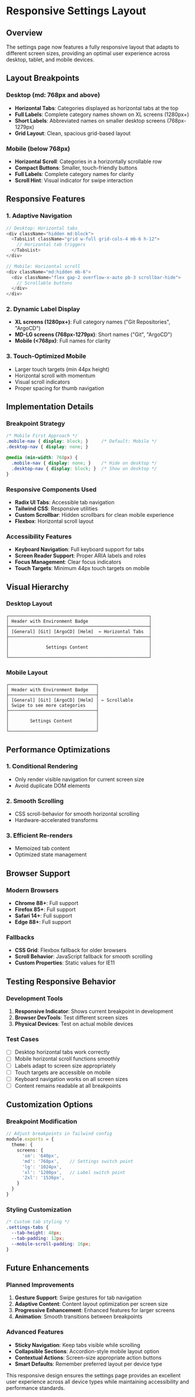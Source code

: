 # Responsive Settings Layout

## Overview

The settings page now features a fully responsive layout that adapts to different screen sizes, providing an optimal user experience across desktop, tablet, and mobile devices.

## Layout Breakpoints

### Desktop (md: 768px and above)
- **Horizontal Tabs**: Categories displayed as horizontal tabs at the top
- **Full Labels**: Complete category names shown on XL screens (1280px+)
- **Short Labels**: Abbreviated names on smaller desktop screens (768px-1279px)
- **Grid Layout**: Clean, spacious grid-based layout

### Mobile (below 768px)
- **Horizontal Scroll**: Categories in a horizontally scrollable row
- **Compact Buttons**: Smaller, touch-friendly buttons
- **Full Labels**: Complete category names for clarity
- **Scroll Hint**: Visual indicator for swipe interaction

## Responsive Features

### 1. **Adaptive Navigation**
```typescript
// Desktop: Horizontal tabs
<div className="hidden md:block">
  <TabsList className="grid w-full grid-cols-4 mb-6 h-12">
    // Horizontal tab triggers
  </TabsList>
</div>

// Mobile: Horizontal scroll
<div className="md:hidden mb-6">
  <div className="flex gap-2 overflow-x-auto pb-3 scrollbar-hide">
    // Scrollable buttons
  </div>
</div>
```

### 2. **Dynamic Label Display**
- **XL screens (1280px+)**: Full category names ("Git Repositories", "ArgoCD")
- **MD-LG screens (768px-1279px)**: Short names ("Git", "ArgoCD")
- **Mobile (<768px)**: Full names for clarity

### 3. **Touch-Optimized Mobile**
- Larger touch targets (min 44px height)
- Horizontal scroll with momentum
- Visual scroll indicators
- Proper spacing for thumb navigation

## Implementation Details

### Breakpoint Strategy
```css
/* Mobile First Approach */
.mobile-nav { display: block; }     /* Default: Mobile */
.desktop-nav { display: none; }

@media (min-width: 768px) {
  .mobile-nav { display: none; }    /* Hide on desktop */
  .desktop-nav { display: block; }  /* Show on desktop */
}
```

### Responsive Components Used
- **Radix UI Tabs**: Accessible tab navigation
- **Tailwind CSS**: Responsive utilities
- **Custom Scrollbar**: Hidden scrollbars for clean mobile experience
- **Flexbox**: Horizontal scroll layout

### Accessibility Features
- **Keyboard Navigation**: Full keyboard support for tabs
- **Screen Reader Support**: Proper ARIA labels and roles
- **Focus Management**: Clear focus indicators
- **Touch Targets**: Minimum 44px touch targets on mobile

## Visual Hierarchy

### Desktop Layout
```
┌─────────────────────────────────────────────────────┐
│ Header with Environment Badge                       │
├─────────────────────────────────────────────────────┤
│ [General] [Git] [ArgoCD] [Helm]  ← Horizontal Tabs  │
├─────────────────────────────────────────────────────┤
│                                                     │
│              Settings Content                       │
│                                                     │
└─────────────────────────────────────────────────────┘
```

### Mobile Layout
```
┌─────────────────────────────────┐
│ Header with Environment Badge   │
├─────────────────────────────────┤
│ [General] [Git] [ArgoCD] [Helm] │ ← Scrollable
│ Swipe to see more categories    │
├─────────────────────────────────┤
│                                 │
│        Settings Content         │
│                                 │
└─────────────────────────────────┘
```

## Performance Optimizations

### 1. **Conditional Rendering**
- Only render visible navigation for current screen size
- Avoid duplicate DOM elements

### 2. **Smooth Scrolling**
- CSS scroll-behavior for smooth horizontal scrolling
- Hardware-accelerated transforms

### 3. **Efficient Re-renders**
- Memoized tab content
- Optimized state management

## Browser Support

### Modern Browsers
- **Chrome 88+**: Full support
- **Firefox 85+**: Full support  
- **Safari 14+**: Full support
- **Edge 88+**: Full support

### Fallbacks
- **CSS Grid**: Flexbox fallback for older browsers
- **Scroll Behavior**: JavaScript fallback for smooth scrolling
- **Custom Properties**: Static values for IE11

## Testing Responsive Behavior

### Development Tools
1. **Responsive Indicator**: Shows current breakpoint in development
2. **Browser DevTools**: Test different screen sizes
3. **Physical Devices**: Test on actual mobile devices

### Test Cases
- [ ] Desktop horizontal tabs work correctly
- [ ] Mobile horizontal scroll functions smoothly  
- [ ] Labels adapt to screen size appropriately
- [ ] Touch targets are accessible on mobile
- [ ] Keyboard navigation works on all screen sizes
- [ ] Content remains readable at all breakpoints

## Customization Options

### Breakpoint Modification
```typescript
// Adjust breakpoints in Tailwind config
module.exports = {
  theme: {
    screens: {
      'sm': '640px',
      'md': '768px',    // Settings switch point
      'lg': '1024px',
      'xl': '1280px',   // Label switch point
      '2xl': '1536px',
    }
  }
}
```

### Styling Customization
```css
/* Custom tab styling */
.settings-tabs {
  --tab-height: 48px;
  --tab-padding: 12px;
  --mobile-scroll-padding: 16px;
}
```

## Future Enhancements

### Planned Improvements
1. **Gesture Support**: Swipe gestures for tab navigation
2. **Adaptive Content**: Content layout optimization per screen size
3. **Progressive Enhancement**: Enhanced features for larger screens
4. **Animation**: Smooth transitions between breakpoints

### Advanced Features
- **Sticky Navigation**: Keep tabs visible while scrolling
- **Collapsible Sections**: Accordion-style mobile layout option
- **Contextual Actions**: Screen-size appropriate action buttons
- **Smart Defaults**: Remember preferred layout per device type

This responsive design ensures the settings page provides an excellent user experience across all device types while maintaining accessibility and performance standards.